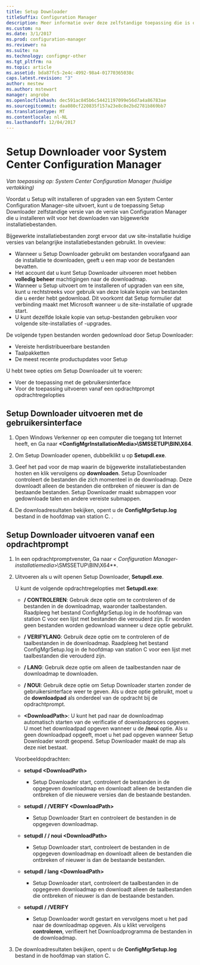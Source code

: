 ```yaml
---
title: Setup Downloader
titleSuffix: Configuration Manager
description: Meer informatie over deze zelfstandige toepassing die is ontworpen om te controleren of dat uw site-installatie wordt de huidige versies van belangrijke installatiebestanden gebruikt.
ms.custom: na
ms.date: 3/1/2017
ms.prod: configuration-manager
ms.reviewer: na
ms.suite: na
ms.technology: configmgr-other
ms.tgt_pltfrm: na
ms.topic: article
ms.assetid: bda87fc5-2e4c-4992-98a4-01770365038c
caps.latest.revision: "3"
author: mestew
ms.author: mstewart
manager: angrobe
ms.openlocfilehash: dec591ac845b6c54421197099e56d7a4a86783ae
ms.sourcegitcommit: daa080cf220835f157a23e8c8e2bd2781b869bb7
ms.translationtype: MT
ms.contentlocale: nl-NL
ms.lasthandoff: 12/04/2017
---
```

# <a name="setup-downloader-for-system-center-configuration-manager"></a>Setup Downloader voor System Center Configuration Manager

*Van toepassing op: System Center Configuration Manager (huidige vertakking)*

Voordat u Setup wilt installeren of upgraden van een System Center Configuration Manager-site uitvoert, kunt u de toepassing Setup Downloader zelfstandige versie van de versie van Configuration Manager die u installeren wilt voor het downloaden van bijgewerkte installatiebestanden.  

Bijgewerkte installatiebestanden zorgt ervoor dat uw site-installatie huidige versies van belangrijke installatiebestanden gebruikt. In oveview:   
-   Wanneer u Setup Downloader gebruikt om bestanden voorafgaand aan de installatie te downloaden, geeft u een map voor de bestanden bevatten.  
-   Het account dat u kunt Setup Downloader uitvoeren moet hebben **volledig beheer** machtigingen naar de downloadmap.  
-   Wanneer u Setup uitvoert om te installeren of upgraden van een site, kunt u rechtstreeks voor gebruik van deze lokale kopie van bestanden die u eerder hebt gedownload. Dit voorkomt dat Setup formulier dat verbinding maakt met Microsoft wanneer u de site-installatie of upgrade start.  
-   U kunt dezelfde lokale kopie van setup-bestanden gebruiken voor volgende site-installaties of -upgrades.  

De volgende typen bestanden worden gedownload door Setup Downloader:  
-   Vereiste herdistribueerbare bestanden  
-   Taalpakketten  
-   De meest recente productupdates voor Setup  

U hebt twee opties om Setup Downloader uit te voeren:
- Voer de toepassing met de gebruikersinterface
- Voor de toepassing uitvoeren vanaf een opdrachtprompt opdrachtregelopties


## <a name="run-setup-downloader-with-the-user-interface"></a>Setup Downloader uitvoeren met de gebruikersinterface  

1.  Open Windows Verkenner op een computer die toegang tot Internet heeft, en Ga naar  **&lt;ConfigMgrInstallationMedia\>\SMSSETUP\BIN\X64**.  

2.  Om Setup Downloader openen, dubbelklikt u op **Setupdl.exe**.   

3. Geef het pad voor de map waarin de bijgewerkte installatiebestanden hosten en klik vervolgens op **downloaden**. Setup Downloader controleert de bestanden die zich momenteel in de downloadmap. Deze downloadt alleen de bestanden die ontbreken of nieuwer is dan de bestaande bestanden. Setup Downloader maakt submappen voor gedownloade talen en andere vereiste submappen.  

4.  De downloadresultaten bekijken, opent u de **ConfigMgrSetup.log** bestand in de hoofdmap van station C.  .  

## <a name="run-setup-downloader-from-a-command-prompt"></a>Setup Downloader uitvoeren vanaf een opdrachtprompt  

1.  In een opdrachtpromptvenster, Ga naar  **&lt;* Configuration Manager-installatiemedia*\>\SMSSETUP\BIN\X64**.   

2.  Uitvoeren als u wilt openen Setup Downloader, **Setupdl.exe**.

    U kunt de volgende opdrachtregelopties met **Setupdl.exe**:   

    -   **/ CONTROLEREN**: Gebruik deze optie om te controleren of de bestanden in de downloadmap, waaronder taalbestanden. Raadpleeg het bestand ConfigMgrSetup.log in de hoofdmap van station C voor een lijst met bestanden die verouderd zijn. Er worden geen bestanden worden gedownload wanneer u deze optie gebruikt.  

    -   **/ VERIFYLANG**: Gebruik deze optie om te controleren of de taalbestanden in de downloadmap. Raadpleeg het bestand ConfigMgrSetup.log in de hoofdmap van station C voor een lijst met taalbestanden die verouderd zijn.

    -   **/ LANG**: Gebruik deze optie om alleen de taalbestanden naar de downloadmap te downloaden.  

    -   **/ NOUI**: Gebruik deze optie om Setup Downloader starten zonder de gebruikersinterface weer te geven. Als u deze optie gebruikt, moet u de **downloadpad** als onderdeel van de opdracht bij de opdrachtprompt.  

    -   **&lt;DownloadPath\>**: U kunt het pad naar de downloadmap automatisch starten van de verificatie of downloadproces opgeven. U moet het downloadpad opgeven wanneer u de **/noui** optie. Als u geen downloadpad opgeeft, moet u het pad opgeven wanneer Setup Downloader wordt geopend. Setup Downloader maakt de map als deze niet bestaat.  

    Voorbeeldopdrachten:

    -   **setupd &lt;DownloadPath\>**  

        -   Setup Downloader start, controleert de bestanden in de opgegeven downloadmap en downloadt alleen de bestanden die ontbreken of die nieuwere versies dan de bestaande bestanden.     

    -   **setupdl / /VERIFY &lt;DownloadPath\>**  

        -   Setup Downloader Start en controleert de bestanden in de opgegeven downloadmap.  

    -   **setupdl / / noui &lt;DownloadPath\>**  

        -   Setup Downloader start, controleert de bestanden in de opgegeven downloadmap en downloadt alleen de bestanden die ontbreken of nieuwer is dan de bestaande bestanden.  

    -   **setupdl / lang &lt;DownloadPath\>**  

        -   Setup Downloader start, controleert de taalbestanden in de opgegeven downloadmap en downloadt alleen de taalbestanden die ontbreken of nieuwer is dan de bestaande bestanden.  

    -   **setupdl / /VERIFY**  

        -   Setup Downloader wordt gestart en vervolgens moet u het pad naar de downloadmap opgeven. Als u klikt vervolgens **controleren**, verifieert het Downloadprogramma de bestanden in de downloadmap.  

3.  De downloadresultaten bekijken, opent u de **ConfigMgrSetup.log** bestand in de hoofdmap van station C.
